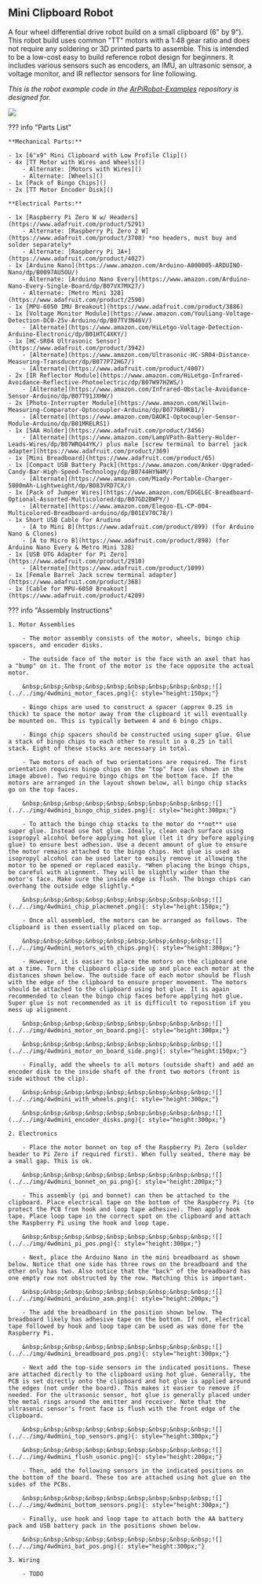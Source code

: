 
## Mini Clipboard Robot

A four wheel differential drive robot build on a small clipboard (6" by 9"). This robot build uses common "TT" motors with a 1:48 gear ratio and does not require any soldering or 3D printed parts to assemble. This is intended to be a low-cost easy to build reference robot design for beginners. It includes various sensors such as encoders, an IMU, an ultrasonic sensor, a voltage monitor, and IR reflector sensors for line following.

*This is the robot example code in the [ArPiRobot-Examples](https://github.com/ArPiRobot/ArPiRobot-Examples/) repository is designed for.*

![](../../img/4wd_mini_render.png)


??? info "Parts List"

    **Mechanical Parts:**

    - 1x [6"x9" Mini Clipboard with Low Profile Clip]()
    - 4x [TT Motor with Wires and Wheels]()
        - Alternate: [Motors with Wires]()
        - Alternate: [Wheels]()
    - 1x [Pack of Bingo Chips]()
    - 2x [TT Motor Encoder Disk]()

    **Electrical Parts:**

    - 1x [Raspberry Pi Zero W w/ Headers](https://www.adafruit.com/product/5291)
        - Alternate: [Raspberry Pi Zero 2 W](https://www.adafruit.com/product/3708) *no headers, must buy and solder separately*
        - Alternate: [Raspberry Pi 3A+](https://www.adafruit.com/product/4027)
    - 1x [Arduino Nano](https://www.amazon.com/Arduino-A000005-ARDUINO-Nano/dp/B0097AU5OU/)
        - Alternate: [Arduino Nano Every](https://www.amazon.com/Arduino-Nano-Every-Single-Board/dp/B07VX7MX27/)
        - Alternate: [Metro Mini 328](https://www.adafruit.com/product/2590)
    - 1x [MPU-6050 IMU Breakout](https://www.adafruit.com/product/3886)
    - 1x [Voltage Monitor Module](https://www.amazon.com/Youliang-Voltage-Detection-DC0-25v-Arduino/dp/B07TV3N46V/)
        - [Alternate](https://www.amazon.com/HiLetgo-Voltage-Detection-Arduino-Electronic/dp/B01HTC4XKY/)
    - 1x [HC-SR04 Ultrasonic Sensor](https://www.adafruit.com/product/3942)
        - [Alternate](https://www.amazon.com/Ultrasonic-HC-SR04-Distance-Measuring-Transducer/dp/B077P72HG7/)
        - [Alternate](https://www.adafruit.com/product/4007)
    - 2x [IR Reflector Module](https://www.amazon.com/HiLetgo-Infrared-Avoidance-Reflective-Photoelectric/dp/B07W97H2WS/)
        - [Alternate](https://www.amazon.com/Infrared-Obstacle-Avoidance-Sensor-Arduino/dp/B07T91JXHW/)
    - 2x [Photo-Interrupter Module](https://www.amazon.com/Willwin-Measuring-Comparator-Optocoupler-Arduino/dp/B0776RHKB1/)
        - [Alternate](https://www.amazon.com/DAOKI-Optocoupler-Sensor-Module-Arduino/dp/B01MRELRS1)
    - 1x [5AA Holder](https://www.adafruit.com/product/3456)
        - [Alternate](https://www.amazon.com/LampVPath-Battery-Holder-Leads-Wires/dp/B07WRQ44YK/) plus male [screw terminal to barrel jack adapter](https://www.adafruit.com/product/369)
    - 1x [Mini Breadboard](https://www.adafruit.com/product/65)
    - 1x [Compact USB Battery Pack](https://www.amazon.com/Anker-Upgraded-Candy-Bar-High-Speed-Technology/dp/B0744HYN4M/)
        - [Alternate](https://www.amazon.com/Miady-Portable-Charger-5000mAh-Lightweight/dp/B083VRD7CX/)
    - 1x [Pack of Jumper Wires](https://www.amazon.com/EDGELEC-Breadboard-Optional-Assorted-Multicolored/dp/B07GD2BWPY/)
        - [Alternate](https://www.amazon.com/Elegoo-EL-CP-004-Multicolored-Breadboard-arduino/dp/B01EV70C78/)
    - 1x Short USB Cable for Arudino
        - [A to Mini B](https://www.adafruit.com/product/899) (for Arduino Nano & Clones)
        - [A to Micro B](https://www.adafruit.com/product/898) (for Arduino Nano Every & Metro Mini 328)
    - 1x [USB OTG Adapter for Pi Zero](https://www.adafruit.com/product/2910)
        - [Alternate](https://www.adafruit.com/product/1099)
    - 1x [Female Barrel Jack screw terminal adapter](https://www.adafruit.com/product/368)
    - 1x [Cable for MPU-6050 Breakout](https://www.adafruit.com/product/4209)

??? info "Assembly Instructions"

    1. Motor Assemblies

        - The motor assembly consists of the motor, wheels, bingo chip spacers, and encoder disks.

        - The outside face of the motor is the face with an axel that has a "bump" on it. The front of the motor is the face opposite the actual motor.

        &nbsp;&nbsp;&nbsp;&nbsp;&nbsp;&nbsp;&nbsp;&nbsp;&nbsp;![](../../img/4wdmini_motor_faces.png){: style="height:150px;"}

        - Bingo chips are used to construct a spacer (approx 0.25 in thick) to space the motor away from the clipboard it will eventually be mounted on. This is typically between 4 and 6 bingo chips.

        - Bingo chip spacers should be constructed using super glue. Glue a stack of bingo chips to each other to result in a 0.25 in tall stack. Eight of these stacks are necessary in total.

        - Two motors of each of two orientations are required. The first orientation requires bingo chips on the "top" face (as shown in the image above). Two require bingo chips on the bottom face. If the motors are arranged in the layout shown below, all bingo chip stacks go on the top faces.

        &nbsp;&nbsp;&nbsp;&nbsp;&nbsp;&nbsp;&nbsp;&nbsp;&nbsp;![](../../img/4wdmini_bingo_chip_sides.png){: style="height:300px;"}

        - To attach the bingo chip stacks to the motor do **not** use super glue. Instead use hot glue. Ideally, clean each surface using isopropyl alcohol before applying hot glue (let it dry before applying glue) to ensure best adhesion. Use a decent amount of glue to ensure the motor remains attached to the bingo chips. Hot glue is used as isopropyl alcohol can be used later to easily remove it allowing the motor to be opened or replaced easily. *When placing the bingo chips, be careful with alignment. They will be slightly wider than the motor's face. Make sure the inside edge is flush. The bingo chips can overhang the outside edge slightly.*

        &nbsp;&nbsp;&nbsp;&nbsp;&nbsp;&nbsp;&nbsp;&nbsp;&nbsp;![](../../img/4wdmini_chip_placmenet.png){: style="height:150px;"}

        - Once all assembled, the motors can be arranged as follows. The clipboard is then essentially placed on top.

        &nbsp;&nbsp;&nbsp;&nbsp;&nbsp;&nbsp;&nbsp;&nbsp;&nbsp;![](../../img/4wdmini_motors_with_chips.png){: style="height:300px;"}

        - However, it is easier to place the motors on the clipboard one at a time. Turn the clipboard clip-side up and place each motor at the distances shown below. The outside face of each motor should be flush with the edge of the clipboard to ensure proper movement. The motors should be attached to the clipboard using hot glue. It is again recommended to clean the bingo chip faces before applying hot glue. Super glue is not recommended as it is difficult to reposition if you mess up alignment.

        &nbsp;&nbsp;&nbsp;&nbsp;&nbsp;&nbsp;&nbsp;&nbsp;&nbsp;![](../../img/4wdmini_motor_on_board.png){: style="height:300px;"}

        &nbsp;&nbsp;&nbsp;&nbsp;&nbsp;&nbsp;&nbsp;&nbsp;&nbsp;![](../../img/4wdmini_motor_on_board_side.png){: style="height:150px;"}

        - Finally, add the wheels to all motors (outside shaft) and add an encoder disk to the inside shaft of the front two motors (front is side without the clip).

        &nbsp;&nbsp;&nbsp;&nbsp;&nbsp;&nbsp;&nbsp;&nbsp;&nbsp;![](../../img/4wdmini_with_wheels.png){: style="height:300px;"}

        &nbsp;&nbsp;&nbsp;&nbsp;&nbsp;&nbsp;&nbsp;&nbsp;&nbsp;![](../../img/4wdmini_encoder_disks.png){: style="height:300px;"}

    2. Electronics

        - Place the motor bonnet on top of the Raspberry Pi Zero (solder header to Pi Zero if required first). When fully seated, there may be a small gap. This is ok.

        &nbsp;&nbsp;&nbsp;&nbsp;&nbsp;&nbsp;&nbsp;&nbsp;&nbsp;![](../../img/4wdmini_bonnet_on_pi.png){: style="height:200px;"}

        - This assembly (pi and bonnet) can then be attached to the clipboard. Place electrical tape on the bottom of the Raspberry Pi (to protect the PCB from hook and loop tape adhesive). Then apply hook tape. Place loop tape in the correct spot on the clipboard and attach the Raspberry Pi using the hook and loop tape.

        &nbsp;&nbsp;&nbsp;&nbsp;&nbsp;&nbsp;&nbsp;&nbsp;&nbsp;![](../../img/4wdmini_pi_pos.png){: style="height:300px;"}

        - Next, place the Arduino Nano in the mini breadboard as shown below. Notice that one side has three rows on the breadboard and the other only has two. Also notice that the "back" of the breadboard has one empty row not obstructed by the row. Matching this is important.

        &nbsp;&nbsp;&nbsp;&nbsp;&nbsp;&nbsp;&nbsp;&nbsp;&nbsp;![](../../img/4wdmini_arduino_asm.png){: style="height:200px;"}

        - The add the breadboard in the position shown below. The breadboard likely has adhesive tape on the bottom. If not, electrical tape followed by hook and loop tape can be used as was done for the Raspberry Pi.

        &nbsp;&nbsp;&nbsp;&nbsp;&nbsp;&nbsp;&nbsp;&nbsp;&nbsp;![](../../img/4wdmini_breadboard_pos.png){: style="height:300px;"}

        - Next add the top-side sensors in the indicated positions. These are attached directly to the clipboard using hot glue. Generally, the PCB is set directly onto the clipboard and hot glue is applied around the edges (not under the board). This makes it easier to remove if needed. For the ultrasonic sensor, hot glue is generally placed under the metal rings around the emitter and receiver. Note that the ultrasonic sensor's front face is flush with the front edge of the clipboard.

        &nbsp;&nbsp;&nbsp;&nbsp;&nbsp;&nbsp;&nbsp;&nbsp;&nbsp;![](../../img/4wdmini_top_sensors.png){: style="height:300px;"}

        &nbsp;&nbsp;&nbsp;&nbsp;&nbsp;&nbsp;&nbsp;&nbsp;&nbsp;![](../../img/4wdmini_flush_usonic.png){: style="height:200px;"}

        - Then, add the following sensors in the indicated positions on the bottom of the board. These too are attached using hot glue on the sides of the PCBs.

        &nbsp;&nbsp;&nbsp;&nbsp;&nbsp;&nbsp;&nbsp;&nbsp;&nbsp;![](../../img/4wdmini_bottom_sensors.png){: style="height:300px;"}

        - Finally, use hook and loop tape to attach both the AA battery pack and USB battery pack in the positions shown below.

        &nbsp;&nbsp;&nbsp;&nbsp;&nbsp;&nbsp;&nbsp;&nbsp;&nbsp;![](../../img/4wdmini_bat_pos.png){: style="height:300px;"}
    
    3. Wiring

        - TODO

